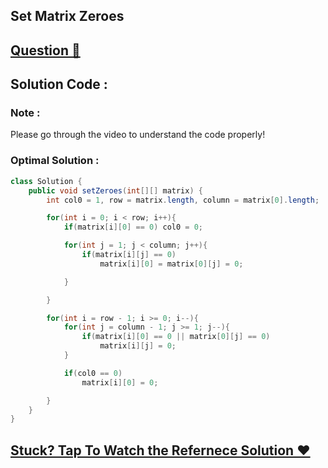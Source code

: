 ## Set Matrix Zeroes
## [Question 🦋](https://leetcode.com/problems/set-matrix-zeroes/)

## Solution Code :

### Note : 
Please go through the video to understand the code properly!

### Optimal Solution :
```java
class Solution {
    public void setZeroes(int[][] matrix) {
        int col0 = 1, row = matrix.length, column = matrix[0].length;

        for(int i = 0; i < row; i++){
            if(matrix[i][0] == 0) col0 = 0;

            for(int j = 1; j < column; j++){
                if(matrix[i][j] == 0)
                    matrix[i][0] = matrix[0][j] = 0;

            }

        }

        for(int i = row - 1; i >= 0; i--){
            for(int j = column - 1; j >= 1; j--){
                if(matrix[i][0] == 0 || matrix[0][j] == 0)
                    matrix[i][j] = 0;
            }

            if(col0 == 0)
                matrix[i][0] = 0;

        }
    }
}
```

## [Stuck? Tap To Watch the Refernece Solution ❤](https://www.youtube.com/watch?v=M65xBewcqcI&list=PLgUwDviBIf0rPG3Ictpu74YWBQ1CaBkm2&index=8)